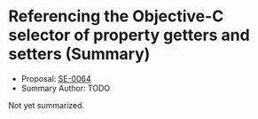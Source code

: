 # Referencing the Objective-C selector of property getters and setters (Summary)

* Proposal: [SE-0064](https://github.com/apple/swift-evolution/blob/main/proposals/0064-property-selectors.md)
* Summary Author: TODO

Not yet summarized.
